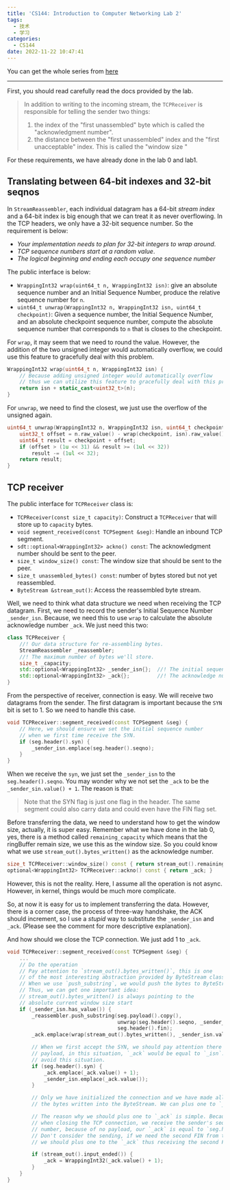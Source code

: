 ```yaml
---
title: 'CS144: Introduction to Computer Networking Lab 2'
tags:
  - 技术
  - 学习
categories:
  - CS144
date: 2022-11-22 10:47:41
---
```


You can get the whole series from [here](https://luolibrary.com/categories/CS144/)

---

First, you should read carefully read the docs provided by the lab.

> In addition to writing to the incoming stream, the `TCPReceiver` is responsible for telling the sender two things:
>
> 1. the index of the "first unassembled" byte which is called the "acknowledgment number".
> 2. the distance between the "first unassembled" index and the "first unacceptable" index. This is called the "window size "

For these requirements, we have already done in the lab 0 and lab1.

## Translating between 64-bit indexes and 32-bit seqnos

In `StreamReassembler`, each individual datagram has a 64-bit *stream index* and a 64-bit index is big enough that we can treat it as never overflowing. In the TCP headers, we only have a 32-bit sequence number. So the requirement is below:

+ *Your implementation needs to plan for 32-bit integers to wrap around*.
+ *TCP sequence numbers start at a random value*.
+ *The logical beginning and ending each occupy one sequence number*

The public interface is below:

+ `WrappingInt32 wrap(uint64_t n, WrappingInt32 isn)`: give an absolute sequence number and an Initial Sequence Number, produce the relative sequence number for `n`.
+ `uint64_t unwrap(WrappingInt32 n, WrappingInt32 isn, uint64_t checkpoint)`: Given a sequence number, the Initial Sequence Number, and an absolute checkpoint sequence number, compute the absolute sequence number that corresponds to `n` that is closes to the checkpoint.

For `wrap`, it may seem that we need to round the value. However, the addition of the two unsigned integer would automatically overflow, we could use this feature to gracefully deal with this problem.

```c++
WrappingInt32 wrap(uint64_t n, WrappingInt32 isn) {
    // Because adding unsigned integer would automatically overflow
    // thus we can utilize this feature to gracefully deal with this problem.
    return isn + static_cast<uint32_t>(n);
}
```

For `unwrap`, we need to find the closest, we just use the overflow of the unsigned again.

```c++
uint64_t unwrap(WrappingInt32 n, WrappingInt32 isn, uint64_t checkpoint) {
    uint32_t offset = n.raw_value() - wrap(checkpoint, isn).raw_value();
    uint64_t result = checkpoint + offset;
    if (offset > (1u << 31) && result >= (1ul << 32))
        result -= (1ul << 32);
    return result;
}
```

## TCP receiver

The public interface for `TCPReceiver` class is:

+ `TCPReceiver(const size_t capacity)`: Construct a `TCPReceiver` that will store up to `capacity` bytes.
+ `void segment_received(const TCPSegment &seg)`: Handle an inbound TCP segment.
+ `sdt::optional<WrappingInt32> ackno() const`: The acknowledgment number should be sent to the peer.
+ `size_t window_size() const`: The window size that should be sent to the peer.
+ `size_t unassembled_bytes() const`: number of bytes stored but not yet reassembled.
+ `ByteStream &stream_out()`: Access the reassembled byte stream.

Well, we need to think what data structure we need when receiving the TCP datagram. First, we need to record the sender's Initial Sequence Number `_sender_isn`. Because, we need this to use `wrap` to calculate the absolute acknowledge number `_ack`. We just need this two:

```c++
class TCPReceiver {
    //! Our data structure for re-assembling bytes.
    StreamReassembler _reassembler;
    //! The maximum number of bytes we'll store.
    size_t _capacity;
    std::optional<WrappingInt32> _sender_isn{};  //! The initial sequence number from the sender
    std::optional<WrappingInt32> _ack{};         //! The acknowledge number
}
```

From the perspective of receiver, connection is easy. We will receive two datagrams from the sender. The first datagram is important because the `SYN` bit is set to 1. So we need to handle this case.

```c++
void TCPReceiver::segment_received(const TCPSegment &seg) {
    // Here, we should ensure we set the initial sequence number
    // when we first time receive the SYN.
    if (seg.header().syn) {
        _sender_isn.emplace(seg.header().seqno);
    }
}
```

When we receive the `syn`, we just set the `_sender_isn` to the `seg.header().seqno`. You may wonder why we not set the `_ack` to be the `_sender_sin.value() + 1`. The reason is that:

> Note that the SYN flag is just one flag in the header. The same segment could also carry data and could even have the FIN flag set.

Before transferring the data, we need to understand how to get the window size, actually, it is super easy. Remember what we have done in the lab 0, yes, there is a method called `remaining_capacity` which means that the ringBuffer remain size, we use this as the window size. So you could know what we use `stream_out().bytes_written()` as the acknowledge number.

```c++
size_t TCPReceiver::window_size() const { return stream_out().remaining_capacity(); }
optional<WrappingInt32> TCPReceiver::ackno() const { return _ack; }
```

However, this is not the reality. Here, I assume all the operation is not async. However, in kernel, things would be much more complicate.

So, at now it is easy for us to implement transferring the data. However, there is a corner case, the process of three-way handshake, the ACK should increment, so I use a *stupid* way to substitute the `_sender_isn` and `_ack`. (Please see the comment for more descriptive explanation).

And how should we close the TCP connection. We just add 1 to `_ack`.

```c++
void TCPReceiver::segment_received(const TCPSegment &seg) {
    ...
    // Do the operation
    // Pay attention to `stream_out().bytes_written()`, this is one
    // of the most interesting abstraction provided by ByteStream class.
    // When we use `push_substring`, we would push the bytes to ByteStream.
    // Thus, we can get one important idea:
    // stream_out().bytes_written() is always pointing to the
    // absolute current window size start
    if (_sender_isn.has_value()) {
        _reassembler.push_substring(seg.payload().copy(),
                                    unwrap(seg.header().seqno, _sender_isn.value(), stream_out().bytes_written()),
                                    seg.header().fin);
        _ack.emplace(wrap(stream_out().bytes_written(), _sender_isn.value()));

        // When we first accept the SYN, we should pay attention there is no
        // payload, in this situation, `_ack` would be equal to `_isn`. We should
        // avoid this situation.
        if (seg.header().syn) {
            _ack.emplace(_ack.value() + 1);
            _sender_isn.emplace(_ack.value());
        }

        // Only we have initialized the connection and we have made all
        // the bytes written into the ByteStream. We can plus one to `_ack`.

        // The reason why we should plus one to `_ack` is simple. Because
        // when closing the TCP connection, we receive the sender's seq
        // number, because of no payload, our `_ack` is equal to `seg.header().seqno`
        // Don't consider the sending, if we need the second FIN from the sender,
        // we should plus one to the `_ack` thus receiving the second FIN.

        if (stream_out().input_ended()) {
            _ack = WrappingInt32(_ack.value() + 1);
        }
    }
}
```
